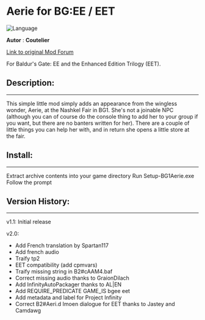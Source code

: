 # Aerie for BG:EE / EET

![Language](https://img.shields.io/static/v1?label=language&message=english%20%7C%20french%20%7C%20russian%20%7C%20&color=informational)

**Autor** : **Coutelier**

[Link to original Mod Forum](https://forums.beamdog.com/discussion/38824/aerie-in-bg-ee-v1-1/p1)


For Baldur's Gate: EE and the Enhanced Edition Trilogy (EET).


## Description:
------------

This simple little mod simply adds an appearance from the wingless wonder, Aerie, at the Nashkel Fair in BG1. She's not a joinable NPC (although you can of course do the console thing to add her to your group if you want, but there are no banters written for her). There are a couple of little things you can help her with, and in return she opens a little store at the fair.


## Install:
--------

Extract archive contents into your game directory
Run Setup-BG1Aerie.exe
Follow the prompt


## Version History:
----------------

v1.1: Initial release

v2.0:

- Add French translation by Spartan117
- Add french audio
- Traify tp2
- EET compatibility (add cpmvars)
- Traify missing string in B2#cAAM4.baf
- Correct missing audio thanks to GraionDilach
- Add InfinityAutoPackager thanks to AL|EN
- Add REQUIRE_PREDICATE GAME_IS bgee eet
- Add metadata and label for Project Infinity
- Correct B2#Aeri.d Imoen dialogue for EET thanks to Jastey and Camdawg

